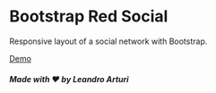 # Bootstrap Red Social

Responsive layout of a social network with Bootstrap.

[Demo](https://larturi.github.io/bootstrap-red-social/)

##### Made with ❤️ by Leandro Arturi
